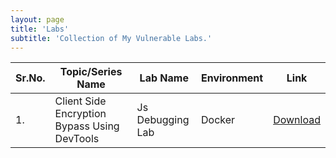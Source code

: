 ```yaml
---
layout: page
title: 'Labs'
subtitle: 'Collection of My Vulnerable Labs.'
---
```




|Sr.No.|Topic/Series Name|Lab Name|Environment|Link| 
|------|------------------|-------|----|----|
|1.|Client Side Encryption Bypass Using DevTools|Js Debugging Lab|Docker|[Download](https://hub.docker.com/r/bhattsameer/jsdebugginglab)|
